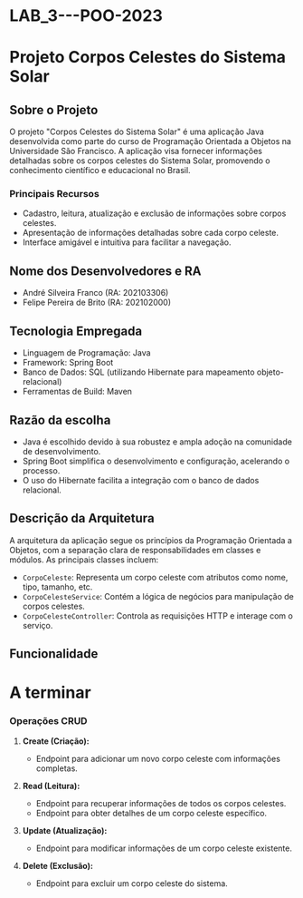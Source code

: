 # LAB_3---POO-2023
# Projeto Corpos Celestes do Sistema Solar

## Sobre o Projeto

O projeto "Corpos Celestes do Sistema Solar" é uma aplicação Java desenvolvida como parte do curso de Programação Orientada a Objetos na Universidade São Francisco. 
A aplicação visa fornecer informações detalhadas sobre os corpos celestes do Sistema Solar, promovendo o conhecimento científico e educacional no Brasil.

### Principais Recursos

- Cadastro, leitura, atualização e exclusão de informações sobre corpos celestes.
- Apresentação de informações detalhadas sobre cada corpo celeste.
- Interface amigável e intuitiva para facilitar a navegação.

## Nome dos Desenvolvedores e RA

- André Silveira Franco (RA: 202103306)
- Felipe Pereira de Brito (RA: 202102000)

## Tecnologia Empregada

- Linguagem de Programação: Java
- Framework: Spring Boot
- Banco de Dados: SQL (utilizando Hibernate para mapeamento objeto-relacional)
- Ferramentas de Build: Maven

## Razão da escolha
- Java é escolhido devido à sua robustez e ampla adoção na comunidade de desenvolvimento.
- Spring Boot simplifica o desenvolvimento e configuração, acelerando o processo.
- O uso do Hibernate facilita a integração com o banco de dados relacional.

## Descrição da Arquitetura

A arquitetura da aplicação segue os princípios da Programação Orientada a Objetos, com a separação clara de responsabilidades em classes e módulos. As principais classes incluem:
- `CorpoCeleste`: Representa um corpo celeste com atributos como nome, tipo, tamanho, etc.
- `CorpoCelesteService`: Contém a lógica de negócios para manipulação de corpos celestes.
- `CorpoCelesteController`: Controla as requisições HTTP e interage com o serviço.

## Funcionalidade

# A terminar

### Operações CRUD

1. **Create (Criação):**
   - Endpoint para adicionar um novo corpo celeste com informações completas.

2. **Read (Leitura):**
   - Endpoint para recuperar informações de todos os corpos celestes.
   - Endpoint para obter detalhes de um corpo celeste específico.

3. **Update (Atualização):**
   - Endpoint para modificar informações de um corpo celeste existente.

4. **Delete (Exclusão):**
   - Endpoint para excluir um corpo celeste do sistema.
